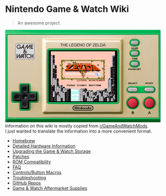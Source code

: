 # Nintendo Game & Watch Wiki
> An awesome project.

![gw](src/pics/gw.jpg)  
Information on this wiki is mostly copied from [r/GameAndWatchMods](https://www.reddit.com/r/GameAndWatchMods/wiki/index/#wiki_welcome_to_our_game_.26amp.3B_watch_wiki.21).  
I just wanted to translate the information into a more convenient format.  

+ [Homebrew](homebrew/homebrew.md)
+ [Detailed Hardware Information](hardware/hardware.md)
+ [Upgrading the Game & Watch Storage](upgrading/upgrading.md)
+ [Patches](patches/patches.md)
+ [ROM Compatibility](roms/compatibility.md)
+ [FAQ](faq/faq.md)
+ [Controls/Button Macros](faq/gwcontrols.md)
+ [Troubleshooting](faq/troubleshooting.md)
+ [GitHub Repos](faq/githubrepos.md)
+ [Game & Watch Aftermarket Supplies]()
